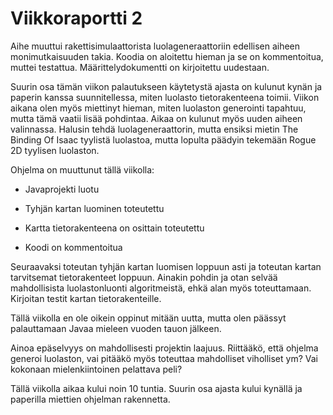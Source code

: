 # Viikkoraportti 2

Aihe muuttui rakettisimulaattorista luolageneraattoriin edellisen aiheen monimutkaisuuden takia. Koodia on aloitettu hieman ja se on kommentoitua, muttei testattua. Määrittelydokumentti on kirjoitettu uudestaan.

Suurin osa tämän viikon palautukseen käytetystä ajasta on kulunut kynän ja paperin kanssa suunnitellessa, miten luolasto tietorakenteena toimii. Viikon aikana olen myös miettinyt hieman, miten luolaston generointi tapahtuu, mutta tämä vaatii lisää pohdintaa. Aikaa on kulunut myös uuden aiheen valinnassa. Halusin tehdä luolageneraattorin, mutta ensiksi mietin The Binding Of Isaac tyylistä luolastoa, mutta lopulta päädyin tekemään Rogue 2D tyylisen luolaston.

Ohjelma on muuttunut tällä viikolla:

* Javaprojekti luotu

* Tyhjän kartan luominen toteutettu

* Kartta tietorakenteena on osittain toteutettu

* Koodi on kommentoitua

Seuraavaksi toteutan tyhjän kartan luomisen loppuun asti ja toteutan kartan tarvitsemat tietorakenteet loppuun. Ainakin pohdin ja otan selvää mahdollisista luolastonluonti algoritmeistä, ehkä alan myös toteuttamaan. Kirjoitan testit kartan tietorakenteille.

Tällä viikolla en ole oikein oppinut mitään uutta, mutta olen päässyt palauttamaan Javaa mieleen vuoden tauon jälkeen.

Ainoa epäselvyys on mahdollisesti projektin laajuus. Riittääkö, että ohjelma generoi luolaston, vai pitääkö myös toteuttaa mahdolliset viholliset ym? Vai kokonaan mielenkiintoinen pelattava peli?

Tällä viikolla aikaa kului noin 10 tuntia. Suurin osa ajasta kului kynällä ja paperilla miettien ohjelman rakennetta.
